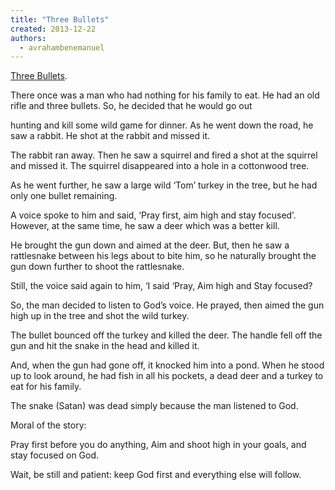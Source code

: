 ```yaml
---
title: "Three Bullets"
created: 2013-12-22
authors: 
  - avrahambenemanuel
---
```


[Three Bullets](http://kiamyk.wordpress.com/2013/12/07/three-bullets/).

There once was a man who had nothing for his family to eat. He had an old rifle and three bullets. So, he decided that he would go out

hunting and kill some wild game for dinner. As he went down the road, he saw a rabbit. He shot at the rabbit and missed it.

The rabbit ran away. Then he saw a squirrel and fired a shot at the squirrel and missed it. The squirrel disappeared into a hole in a cottonwood tree.

As he went further, he saw a large wild ‘Tom’ turkey in the tree, but he had only one bullet remaining.

A voice spoke to him and said, ‘Pray first, aim high and stay focused’. However, at the same time, he saw a deer which was a better kill.

He brought the gun down and aimed at the deer. But, then he saw a rattlesnake between his legs about to bite him, so he naturally brought the gun down further to shoot the rattlesnake.

Still, the voice said again to him, ‘I said ‘Pray, Aim high and Stay focused?

So, the man decided to listen to God’s voice. He prayed, then aimed the gun high up in the tree and shot the wild turkey.

The bullet bounced off the turkey and killed the deer. The handle fell off the gun and hit the snake in the head and killed it.

And, when the gun had gone off, it knocked him into a pond. When he stood up to look around, he had fish in all his pockets, a dead deer and a turkey to eat for his family.

The snake (Satan) was dead simply because the man listened to God.

Moral of the story:

Pray first before you do anything, Aim and shoot high in your goals, and stay focused on God.

Wait, be still and patient: keep God first and everything else will follow.
